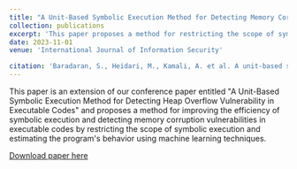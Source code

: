 ```yaml
---
title: "A Unit-Based Symbolic Execution Method for Detecting Memory Corruption Vulnerabilities in Executable Codes"
collection: publications
excerpt: 'This paper proposes a method for restricting the scope of symbolic analysis and combining it with ML techniques to detect memory corruption vulnerabilities in executable codes.'
date: 2023-11-01
venue: 'International Journal of Information Security'

citation: 'Baradaran, S., Heidari, M., Kamali, A. et al. A unit-based symbolic execution method for detecting memory corruption vulnerabilities in executable codes. Int. J. Inf. Secur. 22, 1277–1290 (2023). https://doi.org/10.1007/s10207-023-00691-1'
---
```

This paper is an extension of our conference paper entitled "A Unit-Based Symbolic Execution Method for Detecting Heap Overflow Vulnerability in Executable Codes" and proposes a method for improving the efficiency of symbolic execution and detecting memory corruption vulnerabilities in executable codes by restricting the scope of symbolic execution and estimating the program's behavior using machine learning techniques.

[Download paper here](https://github.com/SaraBaradaran/SaraBaradaran.github.io/blob/main/papers/UbSym.pdf)
